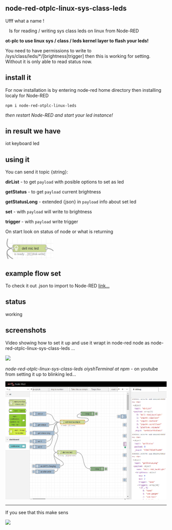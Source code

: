 

## node-red-otplc-linux-sys-class-leds

Ufff what a name !

   Is for reading / writing sys class leds on linux from Node-RED

**ot-plc to use linux sys / class / leds kernel layer to flash your leds!**

You need to have permissions to write to /sys/class/leds/*/[brightness|trigger] then this is working for setting. Without it is only able to read status now.


## install it

For now installation is by entering node-red home directory then installing localy for Node-RED
```shell
npm i node-red-otplc-linux-leds
```
*then restart Node-RED and start your led instance!*


## in result we have

iot keyboard led



## using it

 You can send it topic {string}:

   **dirList** - to get `payload` with posible options to set as led

   **getStatus** - to get `payload` current brightness

   **getStatusLong** - extended {json} in `payload` info about set led

   **set** - with `payload` will write to brightness

   **trigger** - with `payload` write trigger

   On start look on status of node or what is returning

![](https://raw.githubusercontent.com/yOyOeK1/oiyshTerminal/main/OTNPM/node-red-otplc-linux-sys-class-leds/sample/screenshots/nodeStatus.png)


## example flow set

To check it out .json to import to Node-RED [link...](https://github.com/yOyOeK1/oiyshTerminal/tree/main/OTNPM/node-red-otplc-linux-sys-class-leds/sample/exampleNodeSet.json)


## status

working

## screenshots

Video showing how to set it up and use it wrapt in node-red node as node-red-otplc-linux-sys-class-leds ...

[![](https://i.ytimg.com/an_webp/X3jwnlGD_SM/mqdefault_6s.webp?du=3000&sqp=CIewoaEG&rs=AOn4CLBo2zmuuYR-4eJyDtKvtJkHamsh8w)
](https://www.youtube.com/watch?v=X3jwnlGD_SM)

*node-red-otplc-linux-sys-class-leds oiyshTerminal at npm* - on youtube from setting it up to blinking led...




![](https://raw.githubusercontent.com/yOyOeK1/oiyshTerminal/main/OTNPM/node-red-otplc-linux-sys-class-leds/sample/screenshots/inFlowAndSomePayloads.png)



---
If you see that this make sens

[![](https://camo.githubusercontent.com/cd07f1a5d90e454e7bbf69d22ebe4cdbd3a0b3dcf56ba0b6c2495a8e99c776be/68747470733a2f2f6b6f2d66692e636f6d2f696d672f676974687562627574746f6e5f736d2e737667)](https://ko-fi.com/B0B0DFYGS)
